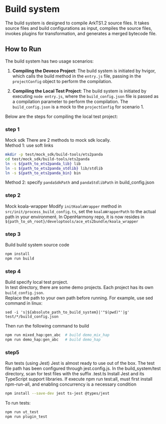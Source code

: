 # Build system

The build system is designed to compile ArkTS1.2 source files. It takes source files and build configurations as input, compiles the source files, invokes plugins for transformation, and generates a merged bytecode file.

## How to Run

The build system has two usage scenarios:

1. **Compiling the Deveco Project**: The build system is initiated by hvigor, which calls the build method in the `entry.js` file, passing in the `projectConfig` object to perform the compilation.

2. **Compiling the Local Test Project**: The build system is initiated by executing `node entry.js`, where the `build_config.json` file is passed as a compilation parameter to perform the compilation. The `build_config.json` is a mock to the `projectConfig` for scenario 1.

Below are the steps for compiling the local test project:

### step 1
Mock sdk 
There are 2 methods to mock sdk locally.  
Method 1: use soft links
```bash
mkdir -p test/mock_sdk/build-tools/ets2panda
cd test/mock_sdk/build-tools/ets2panda
ln -s ${path_to_ets2panda_lib} lib
ln -s ${path_to_ets2panda_stdlib} lib/stdlib
ln -s ${path_to_ets2panda_bin} bin
```

Method 2: specify `pandaSdkPath` and `pandaStdlibPath` in build_config.json


### step 2
Mock koala-wrapper
Modify `initKoalaWrapper` method in `src/init/process_build_config.ts`, set the `koalaWrapperPath` to the actual path in your environment. In OpenHarmony repo, it is now resides in `${path_to_oh_root}/developtools/ace_ets2bundle/koala_wrapper`

### step 3
Build build system source code
```bash
npm install
npm run build
```

### step 4
Build specify local test project.  
In test directory, there are some demo projects. Each project has its own `build_config.json`.  
Replace the path to your own path before running. For example, use sed command in linux:
```
sed -i 's|${absolute_path_to_build_system}|'"$(pwd)"'|g' test/*/build_config.json
```
Then run the following command to build
```bash
npm run mixed_hap:gen_abc  # build demo_mix_hap
npm run demo_hap:gen_abc   # build demo_hap
```

### step5
Run tests (using Jest)
Jest is almost ready to use out of the box.
The test file path has been configured through jest.config.js.
In the build_system/test directory, scan for test files with the suffix .test.ts
Install Jest and its TypeScript support libraries.
If execute npm run test:all, must first install npm-run-all, and enabling concurrency is a necessary condition
```bash
npm install --save-dev jest ts-jest @types/jest
```
To run tests:
```bash
npm run ut_test
npm run plugin_test
```